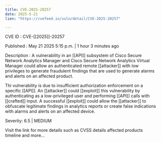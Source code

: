 ```yaml
---
title: CVE-2025-20257
date: 2025-5-21
lien: "https://cvefeed.io/vuln/detail/CVE-2025-20257"

---
```


CVE ID : CVE-[[2025]]-20257

Published :  May 21
2025
5:15 p.m. | 1 hour
3 minutes ago

Description : A vulnerability in an [[API]] subsystem of Cisco Secure Network Analytics Manager and Cisco Secure Network Analytics Virtual Manager could allow an authenticated
remote [[attacker]] with low privileges to generate fraudulent findings that are used to generate alarms and alerts on an affected product.

Thi vulnerability is due to insufficient authorization enforcement on a specific [[API]]. An [[attacker]] could [[exploit]] this vulnerability by authenticating as a low-privileged user and performing [[API]] calls with [[crafted]] input. A successful [[exploit]] could allow the [[attacker]] to obfuscate legitimate findings in analytics reports or create false indications with alarms and alerts on an affected device.

Severity: 6.5 | MEDIUM

Visit the link for more details
such as CVSS details
affected products
timeline
and more...

